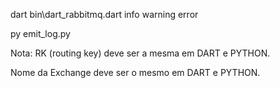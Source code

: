 dart bin\dart_rabbitmq.dart info warning error

py emit_log.py

Nota:
RK (routing key) deve ser a mesma em DART e PYTHON.

Nome da Exchange deve ser o mesmo em DART e PYTHON.
